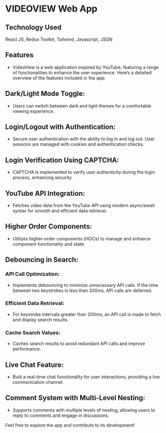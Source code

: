 # VIDEOVIEW Web App

## Technology Used

React JS, Redux Toolkit, Tailwind, Javascript, JSON

## Features

- VideoView is a web application inspired by YouTube, featuring a range of functionalities to enhance the user experience. Here’s a detailed overview of the features included in the app:

## Dark/Light Mode Toggle:

- Users can switch between dark and light themes for a comfortable viewing experience.

## Login/Logout with Authentication:

- Secure user authentication with the ability to log in and log out. User sessions are managed with cookies and authentication checks.

## Login Verification Using CAPTCHA:

- CAPTCHA is implemented to verify user authenticity during the login process, enhancing security.

## YouTube API Integration:

- Fetches video data from the YouTube API using modern async/await syntax for smooth and efficient data retrieval.

## Higher Order Components:

- Utilizes higher-order components (HOCs) to manage and enhance component functionality and state.

## Debouncing in Search:

### API Call Optimization:

- Implements debouncing to minimize unnecessary API calls. If the time between two keystrokes is less than 200ms, API calls are deferred.

### Efficient Data Retrieval:

- For keystroke intervals greater than 200ms, an API call is made to fetch and display search results.

### Cache Search Values:

- Caches search results to avoid redundant API calls and improve performance.

## Live Chat Feature:

- Built a real-time chat functionality for user interactions, providing a live communication channel.

## Comment System with Multi-Level Nesting:

- Supports comments with multiple levels of nesting, allowing users to reply to comments and engage in discussions.

Feel free to explore the app and contribute to its development!
